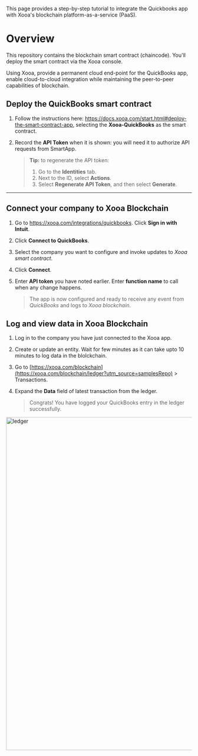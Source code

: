 
This page provides a step-by-step tutorial to integrate the Quickbooks app with Xooa's blockchain platform-as-a-service (PaaS).

# Overview

This repository contains the blockchain smart contract (chaincode). You'll deploy the smart contract via the Xooa console.

Using Xooa, provide a permanent cloud end-point for the QuickBooks app, enable cloud-to-cloud integration while maintaining the peer-to-peer capabilities of blockchain.

## Deploy the QuickBooks smart contract 

 
1. Follow the instructions here: https://docs.xooa.com/start.html#deploy-the-smart-contract-app, selecting the **Xooa-QuickBooks** as the smart contract.

2. Record the **API Token** when it is shown: you will need it to authorize API requests from SmartApp.

   > **Tip:**  to regenerate the API token: 
   >
   > 1. Go to the **Identities** tab. 
   > 2. Next to the ID, select **Actions**.
   > 3. Select **Regenerate API Token**, and then select **Generate**.

___

## Connect your company to Xooa Blockchain

1. Go to <https://xooa.com/integrations/quickbooks>. Click **Sign in with Intuit**.

2. Click **Connect to QuickBooks**.

3. Select the company you want to configure and invoke updates to *Xooa smart contract*.

4. Click **Connect**.

5. Enter **API token** you have noted earlier. Enter **function name** to call when any change happens.

	> The app is now configured and ready to receive any event from *QuickBooks* and logs to *Xooa blockchain*.

## Log and view data in Xooa Blockchain

1. Log in to the company you have just connected to the Xooa app.

2. Create or update an entity. Wait for few minutes as it can take upto 10 minutes to log data in the blolckchain.

3. Go to [https://xooa.com/blockchain](https://xooa.com/blockchain/ledger?utm_source=samplesRepo) > Transactions.

4. Expand the **Data** field of latest transaction from the ledger.

	> Congrats! You have logged your QuickBooks entry in the ledger successfully.

<img src="https://github.com/Xooa/samples/blob/master/images/qb_ledger.png" alt="ledger" width="900px"/>
